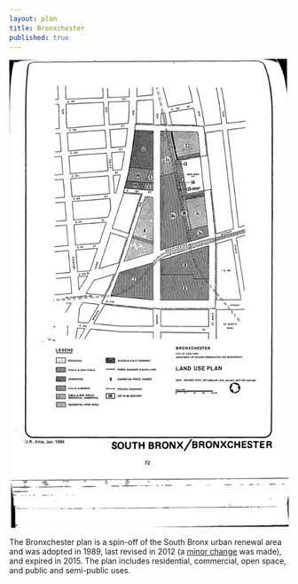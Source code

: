 ```yaml
---
layout: plan
title: Bronxchester
published: true
---
```


<!---![Bronxchester, NYC Department of Housing Preservation and Development. Community Development Progress Report: 1968. Prepared and edited by Nathan Sobel. New York City, 1968.](Bronxchester_1968.png)-->
![Bronxchester, NYC Department of Housing Preservation and Development. Atlas of Urban Renewal Project Areas in the City of New York. Prepared and edited by Nathan Sobel. New York City, 1984.](Bronxchester.jpg)

The Bronxchester plan is a spin-off of the South Bronx urban renewal area and was adopted in 1989, last revised in 2012 (a [minor change](https://www.nyc.gov/assets/hpd/downloads/pdfs/services/bronxchester-first-amended-urp-second-minor-change.pdf) was made), and expired in 2015. The plan includes residential, commercial, open space, and public and semi-public uses.

